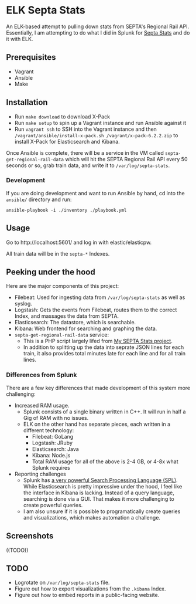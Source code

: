 
# ELK Septa Stats

An ELK-based attempt to pulling down stats from SEPTA's Regional Rail API.
Essentially, I am attempting to do what I did in Splunk for <a href="https://www.SeptaStats.com/">Septa Stats</a>
and do it with ELK.


## Prerequisites

- Vagrant
- Ansible
- Make


## Installation

- Run `make download` to download X-Pack
- Run `make setup` to spin up a Vagrant instance and run Ansible against it
- Run `vagrant ssh` to SSH into the Vagrant instance and then `/vagrant/ansible/install-x-pack.sh /vagrant/x-pack-6.2.2.zip` to install X-Pack for Elasticsearch and Kibana.

Once Ansible is complete, there will be a service in the VM called `septa-get-regional-rail-data`
which will hit the SEPTA Regional Rail API every 50 seconds or so, grab train data, and write it to 
`/var/log/septa-stats`.

### Development

If you are doing development and want to run Ansible by hand, cd into the `ansible/` directory and run:

`ansible-playbook -i ./inventory ./playbook.yml`


## Usage

Go to http://localhost:5601/ and log in with elastic/elasticpw.

All train data will be in the `septa-*` Indexes.


## Peeking under the hood

Here are the major components of this project:

- Filebeat: Used for ingesting data from `/var/log/septa-stats` as well as syslog.
- Logstash: Gets the events from Filebeat, routes them to the correct Index, and massages the data from SEPTA.
- Elasticsearch: The datastore, which is searchable.
- Kibana: Web frontend for searching and graphing the data.
- `septa-get-regional-rail-data` service:
   - This is a PHP script largely lifed from <a href="https://github.com/dmuth/SeptaStats">My SEPTA Stats project</a>.
   - In addition to splitting up the data into seprate JSON lines for each train, it also provides total minutes late for each line and for all train lines.


### Differences from Splunk

There are a few key differences that made development of this system more challenging:

- Increased RAM usage.
   - Splunk consists of a single binary written in C++.  It will run in half a Gig of RAM with no issues.
   - ELK on the other hand has separate pieces, each written in a different technology:
      - Filebeat: GoLang
      - Logstash: JRuby
      - Elasticsearch: Java
      - Kibana: Node.js
      - Total RAM usage for all of the above is 2-4 GB, or 4-8x what Splunk requires
- Reporting challenges
   - Splunk has <a href="https://www.splunk.com/en_us/resources/search-processing-language.html">a very powerful Search Processing Language (SPL)</a>.  While Elasticsearch is pretty impressive under the hood, I feel like the interface in Kibana is lacking.  Instead of a query language, searching is done via a GUI.  That makes it more challenging to create powerful queries.
   - I am also unsure if it is possible to programatically create queries and visualizations, which makes automation a challenge.


## Screenshots

((TODO))


## TODO

- Logrotate on `/var/log/septa-stats` file.
- Figure out how to export visualizations from the `.kibana` Index.
- Figure out how to embed reports in a public-facing website.


